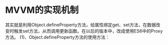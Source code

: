 # MVVM的实现机制
  其实就是利用Object.defineProperty方法，给属性绑定get、set方法，在数据改变时触发set方法，从而调用更新函数。在以后的版本中，改成使用ES6中的Proxy方法。
  (1)、Object.defineProperty方法的使用方法：
